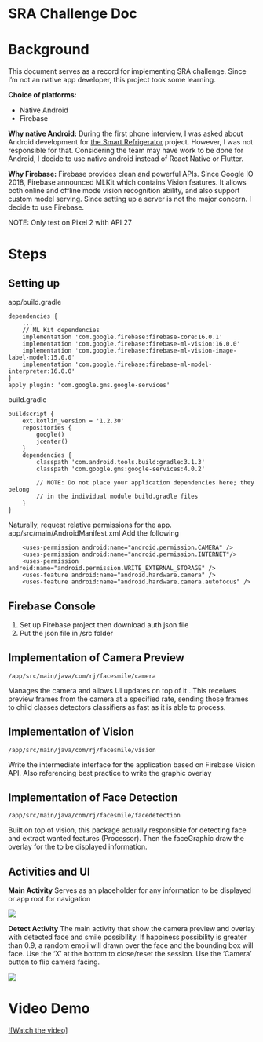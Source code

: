 # SRA Challenge Doc

# Background

This document serves as a record for implementing SRA challenge.
Since I’m not an native app developer, this project took some learning.

**Choice of platforms:**

- Native Android
- Firebase

**Why native Android:** 
During the first phone interview, I was asked about Android development for [the Smart Refrigerator](https://www.ruanjian.io/minibay/) project. However, I was not responsible for that. Considering the team may have work to be done for Android, I decide to use native android instead of React Native or Flutter.

**Why Firebase:**
Firebase provides clean and powerful APIs. Since Google IO 2018, Firebase announced MLKit which contains Vision features. It allows both online and offline mode vision recognition ability, and also support custom model serving. Since setting up a server is not the major concern. I decide to use Firebase.

NOTE:
Only test on Pixel 2 with API 27

# Steps


## Setting up

app/build.gradle

    dependencies {
        ...
        // ML Kit dependencies
        implementation 'com.google.firebase:firebase-core:16.0.1'
        implementation 'com.google.firebase:firebase-ml-vision:16.0.0'
        implementation 'com.google.firebase:firebase-ml-vision-image-label-model:15.0.0'
        implementation 'com.google.firebase:firebase-ml-model-interpreter:16.0.0'
    }
    apply plugin: 'com.google.gms.google-services'

build.gradle

    buildscript {
        ext.kotlin_version = '1.2.30'
        repositories {
            google()
            jcenter()
        }
        dependencies {
            classpath 'com.android.tools.build:gradle:3.1.3'
            classpath 'com.google.gms:google-services:4.0.2'
    
            // NOTE: Do not place your application dependencies here; they belong
            // in the individual module build.gradle files
        }
    }


Naturally, request relative permissions for the app.
app/src/main/AndroidManifest.xml
Add the following

        <uses-permission android:name="android.permission.CAMERA" />
        <uses-permission android:name="android.permission.INTERNET"/>
        <uses-permission android:name="android.permission.WRITE_EXTERNAL_STORAGE" />
        <uses-feature android:name="android.hardware.camera" />
        <uses-feature android:name="android.hardware.camera.autofocus" />



## Firebase Console
1. Set up Firebase project then download auth json file
2. Put the json file in /src folder



## Implementation of Camera Preview
    /app/src/main/java/com/rj/facesmile/camera

Manages the camera and allows UI updates on top of it . This receives preview frames from the camera at a specified rate, sending those frames to child classes detectors classifiers as fast as it is able to process.


## Implementation of Vision
    /app/src/main/java/com/rj/facesmile/vision

Write the intermediate interface for the application based on Firebase Vision API. Also referencing best practice to write the graphic overlay


## Implementation of Face Detection
    /app/src/main/java/com/rj/facesmile/facedetection

Built on top of vision, this package actually responsible for detecting face and extract wanted features (Processor). Then the faceGraphic draw the overlay for the to be displayed information.


## Activities and UI

**Main Activity**
Serves as an placeholder for any information to be displayed or app root for navigation

![](https://d2mxuefqeaa7sj.cloudfront.net/s_29D3B1366AED6854C677CE7770E982B8FB3D988CA178B3AF935F10F8C7C79917_1531899043245_Screen+Shot+2018-07-18+at+12.29.29+AM.png)




**Detect Activity**
The main activity that show the camera preview and overlay with detected face and smile possibility. If happiness possibility is greater than 0.9, a random emoji will drawn over the face and the bounding box will face.
Use the ‘X’ at the bottom to close/reset the session.
Use the ‘Camera’ button to flip camera facing. 

![](https://d2mxuefqeaa7sj.cloudfront.net/s_29D3B1366AED6854C677CE7770E982B8FB3D988CA178B3AF935F10F8C7C79917_1531899053885_Screen+Shot+2018-07-18+at+12.29.51+AM.png)




# Video Demo
[![Watch the video]](https://player.vimeo.com/video/280494383)

